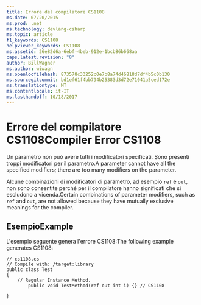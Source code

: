 ```yaml
---
title: Errore del compilatore CS1108
ms.date: 07/20/2015
ms.prod: .net
ms.technology: devlang-csharp
ms.topic: article
f1_keywords: CS1108
helpviewer_keywords: CS1108
ms.assetid: 26e82d6a-6ebf-4beb-912e-1bcb86b668aa
caps.latest.revision: "8"
author: BillWagner
ms.author: wiwagn
ms.openlocfilehash: 873578c33252c0e7b8a74d46818d7df4b5c0b130
ms.sourcegitcommit: bd1ef61f4bb794b25383d3d72e71041a5ced172e
ms.translationtype: MT
ms.contentlocale: it-IT
ms.lasthandoff: 10/18/2017
---
```

# <a name="compiler-error-cs1108"></a><span data-ttu-id="78b8a-102">Errore del compilatore CS1108</span><span class="sxs-lookup"><span data-stu-id="78b8a-102">Compiler Error CS1108</span></span>
<span data-ttu-id="78b8a-103">Un parametro non può avere tutti i modificatori specificati. Sono presenti troppi modificatori per il parametro.</span><span class="sxs-lookup"><span data-stu-id="78b8a-103">A parameter cannot have all the specified modifiers; there are too many modifiers on the parameter.</span></span>  
  
 <span data-ttu-id="78b8a-104">Alcune combinazioni di modificatori di parametro, ad esempio `ref` e `out`, non sono consentite perché per il compilatore hanno significati che si escludono a vicenda.</span><span class="sxs-lookup"><span data-stu-id="78b8a-104">Certain combinations of parameter modifiers, such as `ref` and `out`, are not allowed because they have mutually exclusive meanings for the compiler.</span></span>  
  
## <a name="example"></a><span data-ttu-id="78b8a-105">Esempio</span><span class="sxs-lookup"><span data-stu-id="78b8a-105">Example</span></span>  
 <span data-ttu-id="78b8a-106">L'esempio seguente genera l'errore CS1108:</span><span class="sxs-lookup"><span data-stu-id="78b8a-106">The following example generates CS1108:</span></span>  
  
```  
// cs1108.cs  
// Compile with: /target:library  
public class Test  
{  
    // Regular Instance Method.  
        public void TestMethod(ref out int i) {} // CS1108  
  
}  
```
